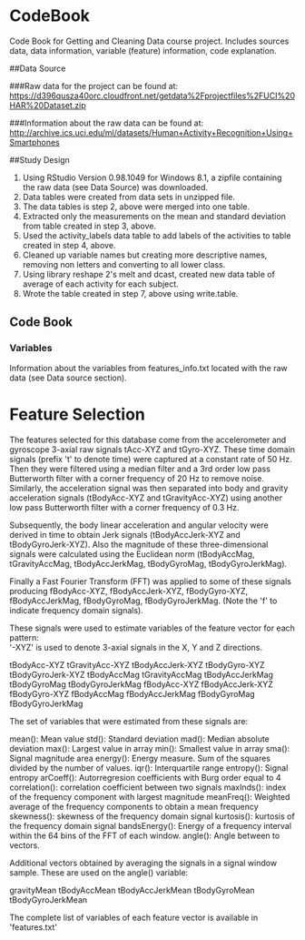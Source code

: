 # CodeBook
Code Book for Getting and Cleaning Data course project.  Includes sources data, data information, 
variable (feature) information, code explanation.  

##Data Source

###Raw data for the project can be found at:
https://d396qusza40orc.cloudfront.net/getdata%2Fprojectfiles%2FUCI%20HAR%20Dataset.zip 

###Information about the raw data can be found at:
http://archive.ics.uci.edu/ml/datasets/Human+Activity+Recognition+Using+Smartphones 


##Study Design
1. Using RStudio Version 0.98.1049 for Windows 8.1, a zipfile containing the raw data (see Data Source)
was downloaded.
2. Data tables were created from data sets in unzipped file.
3. The data tables is step 2, above were merged into one table.
4. Extracted only the measurements on the mean and standard deviation
	from table created in step 3, above.
5. Used the activity_labels data table to add labels of the activities 
	to table created in step 4, above.
6. Cleaned up variable names but creating more descriptive names, removing
	non letters and converting to all lower class.
7. Using library reshape 2's melt and dcast, created new data table
	of average of each activity for each subject.  
8. Wrote the table created in step 7, above using write.table. 


## Code Book
### Variables

Information about the variables from features_info.txt located with the raw data (see Data source section).

Feature Selection 
=================

The features selected for this database come from the accelerometer and gyroscope 3-axial raw signals tAcc-XYZ and tGyro-XYZ. 
These time domain signals (prefix 't' to denote time) were captured at a constant rate of 50 Hz. Then they were filtered using a 
median filter and a 3rd order low pass Butterworth filter with a corner frequency of 20 Hz to remove noise. Similarly, 
the acceleration signal was then separated into body and gravity acceleration signals (tBodyAcc-XYZ and tGravityAcc-XYZ) 
using another low pass Butterworth filter with a corner frequency of 0.3 Hz. 

Subsequently, the body linear acceleration and angular velocity were derived in time to obtain Jerk signals 
(tBodyAccJerk-XYZ and tBodyGyroJerk-XYZ). Also the magnitude of these three-dimensional signals were 
calculated using the Euclidean norm (tBodyAccMag, tGravityAccMag, tBodyAccJerkMag, tBodyGyroMag, tBodyGyroJerkMag). 

Finally a Fast Fourier Transform (FFT) was applied to some of these signals producing fBodyAcc-XYZ, 
fBodyAccJerk-XYZ, fBodyGyro-XYZ, fBodyAccJerkMag, fBodyGyroMag, fBodyGyroJerkMag. (Note the 'f' to 
indicate frequency domain signals). 

These signals were used to estimate variables of the feature vector for each pattern:  
'-XYZ' is used to denote 3-axial signals in the X, Y and Z directions.

tBodyAcc-XYZ
tGravityAcc-XYZ
tBodyAccJerk-XYZ
tBodyGyro-XYZ
tBodyGyroJerk-XYZ
tBodyAccMag
tGravityAccMag
tBodyAccJerkMag
tBodyGyroMag
tBodyGyroJerkMag
fBodyAcc-XYZ
fBodyAccJerk-XYZ
fBodyGyro-XYZ
fBodyAccMag
fBodyAccJerkMag
fBodyGyroMag
fBodyGyroJerkMag

The set of variables that were estimated from these signals are: 

mean(): Mean value
std(): Standard deviation
mad(): Median absolute deviation 
max(): Largest value in array
min(): Smallest value in array
sma(): Signal magnitude area
energy(): Energy measure. Sum of the squares divided by the number of values. 
iqr(): Interquartile range 
entropy(): Signal entropy
arCoeff(): Autorregresion coefficients with Burg order equal to 4
correlation(): correlation coefficient between two signals
maxInds(): index of the frequency component with largest magnitude
meanFreq(): Weighted average of the frequency components to obtain a mean frequency
skewness(): skewness of the frequency domain signal 
kurtosis(): kurtosis of the frequency domain signal 
bandsEnergy(): Energy of a frequency interval within the 64 bins of the FFT of each window.
angle(): Angle between to vectors.

Additional vectors obtained by averaging the signals in a signal window sample. These are used on the angle() variable:

gravityMean
tBodyAccMean
tBodyAccJerkMean
tBodyGyroMean
tBodyGyroJerkMean

The complete list of variables of each feature vector is available in 'features.txt'
